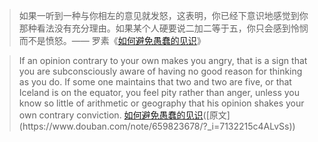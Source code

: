 > 如果一听到一种与你相左的意见就发怒，这表明，你已经下意识地感觉到你那种看法没有充分理由。如果某个人硬要说二加二等于五，你只会感到怜悯而不是愤怒。—— 罗素《[如何避免愚蠢的见识](https://www.thepaper.cn/newsDetail_forward_21448220)》 

>  If an opinion contrary to your own makes you angry, that is a sign that you are subconsciously aware of having no good reason for thinking as you do. If some one maintains that two and two are five, or that Iceland is on the equator, you feel pity rather than anger, unless you know so little of arithmetic or geography that his opinion shakes your own contrary conviction. [如何避免愚蠢的见识](https://fs.blog/bertrand-russell-on-avoiding-foolish-opinions/#:~:text=Russell%E2%80%99s%20practical%20advice%20on%20dealing%20with%20foolish%20opinions,be%20cautious%20of%20views%20that%20flatter%20our%20self-esteem.)([原文](https://www.douban.com/note/659823678/?_i=7132215c4ALvSs))